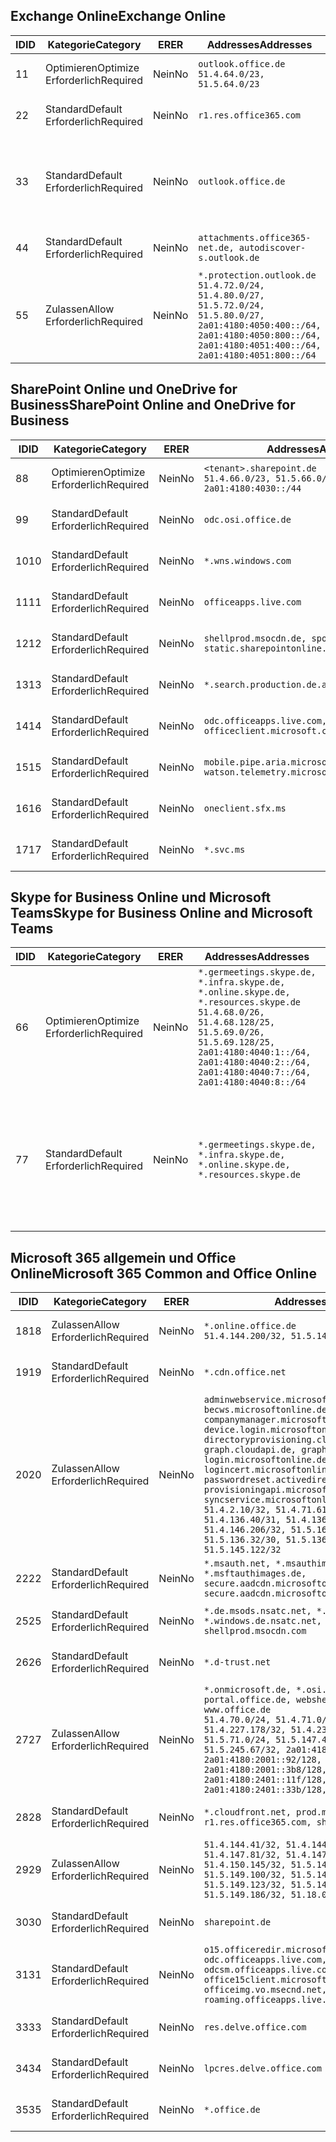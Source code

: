 <!--THIS FILE IS AUTOMATICALLY GENERATED. MANUAL CHANGES WILL BE OVERWRITTEN.-->
<!--Please contact the Office 365 Endpoints team with any questions.-->
<!--Germany endpoints version 2020070800-->
<!--File generated 2020-08-08 08:00:13.1248-->

## <a name="exchange-online"></a><span data-ttu-id="e745f-101">Exchange Online</span><span class="sxs-lookup"><span data-stu-id="e745f-101">Exchange Online</span></span>

<span data-ttu-id="e745f-102">ID</span><span class="sxs-lookup"><span data-stu-id="e745f-102">ID</span></span> | <span data-ttu-id="e745f-103">Kategorie</span><span class="sxs-lookup"><span data-stu-id="e745f-103">Category</span></span> | <span data-ttu-id="e745f-104">ER</span><span class="sxs-lookup"><span data-stu-id="e745f-104">ER</span></span> | <span data-ttu-id="e745f-105">Addresses</span><span class="sxs-lookup"><span data-stu-id="e745f-105">Addresses</span></span> | <span data-ttu-id="e745f-106">Ports</span><span class="sxs-lookup"><span data-stu-id="e745f-106">Ports</span></span>
-- | -------------------- | -- | ----------------------------------------------------------------------------------------------------------------------------------------------------------------------------------------- | -------------------------------
<span data-ttu-id="e745f-107">1</span><span class="sxs-lookup"><span data-stu-id="e745f-107">1</span></span> | <span data-ttu-id="e745f-108">Optimieren</span><span class="sxs-lookup"><span data-stu-id="e745f-108">Optimize</span></span><BR><span data-ttu-id="e745f-109">Erforderlich</span><span class="sxs-lookup"><span data-stu-id="e745f-109">Required</span></span> | <span data-ttu-id="e745f-110">Nein</span><span class="sxs-lookup"><span data-stu-id="e745f-110">No</span></span> | `outlook.office.de`<BR>`51.4.64.0/23, 51.5.64.0/23` | <span data-ttu-id="e745f-111">**TCP:** 443, 80</span><span class="sxs-lookup"><span data-stu-id="e745f-111">**TCP:** 443, 80</span></span>
<span data-ttu-id="e745f-112">2</span><span class="sxs-lookup"><span data-stu-id="e745f-112">2</span></span> | <span data-ttu-id="e745f-113">Standard</span><span class="sxs-lookup"><span data-stu-id="e745f-113">Default</span></span><BR><span data-ttu-id="e745f-114">Erforderlich</span><span class="sxs-lookup"><span data-stu-id="e745f-114">Required</span></span> | <span data-ttu-id="e745f-115">Nein</span><span class="sxs-lookup"><span data-stu-id="e745f-115">No</span></span> | `r1.res.office365.com` | <span data-ttu-id="e745f-116">**TCP:** 443, 80</span><span class="sxs-lookup"><span data-stu-id="e745f-116">**TCP:** 443, 80</span></span>
<span data-ttu-id="e745f-117">3</span><span class="sxs-lookup"><span data-stu-id="e745f-117">3</span></span> | <span data-ttu-id="e745f-118">Standard</span><span class="sxs-lookup"><span data-stu-id="e745f-118">Default</span></span><BR><span data-ttu-id="e745f-119">Erforderlich</span><span class="sxs-lookup"><span data-stu-id="e745f-119">Required</span></span> | <span data-ttu-id="e745f-120">Nein</span><span class="sxs-lookup"><span data-stu-id="e745f-120">No</span></span> | `outlook.office.de` | <span data-ttu-id="e745f-121">**TCP:** 143, 25, 587, 993, 995</span><span class="sxs-lookup"><span data-stu-id="e745f-121">**TCP:** 143, 25, 587, 993, 995</span></span>
<span data-ttu-id="e745f-122">4</span><span class="sxs-lookup"><span data-stu-id="e745f-122">4</span></span> | <span data-ttu-id="e745f-123">Standard</span><span class="sxs-lookup"><span data-stu-id="e745f-123">Default</span></span><BR><span data-ttu-id="e745f-124">Erforderlich</span><span class="sxs-lookup"><span data-stu-id="e745f-124">Required</span></span> | <span data-ttu-id="e745f-125">Nein</span><span class="sxs-lookup"><span data-stu-id="e745f-125">No</span></span> | `attachments.office365-net.de, autodiscover-s.outlook.de` | <span data-ttu-id="e745f-126">**TCP:** 443, 80</span><span class="sxs-lookup"><span data-stu-id="e745f-126">**TCP:** 443, 80</span></span>
<span data-ttu-id="e745f-127">5</span><span class="sxs-lookup"><span data-stu-id="e745f-127">5</span></span> | <span data-ttu-id="e745f-128">Zulassen</span><span class="sxs-lookup"><span data-stu-id="e745f-128">Allow</span></span><BR><span data-ttu-id="e745f-129">Erforderlich</span><span class="sxs-lookup"><span data-stu-id="e745f-129">Required</span></span> | <span data-ttu-id="e745f-130">Nein</span><span class="sxs-lookup"><span data-stu-id="e745f-130">No</span></span> | `*.protection.outlook.de`<BR>`51.4.72.0/24, 51.4.80.0/27, 51.5.72.0/24, 51.5.80.0/27, 2a01:4180:4050:400::/64, 2a01:4180:4050:800::/64, 2a01:4180:4051:400::/64, 2a01:4180:4051:800::/64` | <span data-ttu-id="e745f-131">**TCP:** 25, 443</span><span class="sxs-lookup"><span data-stu-id="e745f-131">**TCP:** 25, 443</span></span>

## <a name="sharepoint-online-and-onedrive-for-business"></a><span data-ttu-id="e745f-132">SharePoint Online und OneDrive for Business</span><span class="sxs-lookup"><span data-stu-id="e745f-132">SharePoint Online and OneDrive for Business</span></span>

<span data-ttu-id="e745f-133">ID</span><span class="sxs-lookup"><span data-stu-id="e745f-133">ID</span></span> | <span data-ttu-id="e745f-134">Kategorie</span><span class="sxs-lookup"><span data-stu-id="e745f-134">Category</span></span> | <span data-ttu-id="e745f-135">ER</span><span class="sxs-lookup"><span data-stu-id="e745f-135">ER</span></span> | <span data-ttu-id="e745f-136">Addresses</span><span class="sxs-lookup"><span data-stu-id="e745f-136">Addresses</span></span> | <span data-ttu-id="e745f-137">Ports</span><span class="sxs-lookup"><span data-stu-id="e745f-137">Ports</span></span>
-- | -------------------- | -- | ------------------------------------------------------------------------------ | ----------------
<span data-ttu-id="e745f-138">8</span><span class="sxs-lookup"><span data-stu-id="e745f-138">8</span></span> | <span data-ttu-id="e745f-139">Optimieren</span><span class="sxs-lookup"><span data-stu-id="e745f-139">Optimize</span></span><BR><span data-ttu-id="e745f-140">Erforderlich</span><span class="sxs-lookup"><span data-stu-id="e745f-140">Required</span></span> | <span data-ttu-id="e745f-141">Nein</span><span class="sxs-lookup"><span data-stu-id="e745f-141">No</span></span> | `<tenant>.sharepoint.de`<BR>`51.4.66.0/23, 51.5.66.0/23, 2a01:4180:4030::/44` | <span data-ttu-id="e745f-142">**TCP:** 443, 80</span><span class="sxs-lookup"><span data-stu-id="e745f-142">**TCP:** 443, 80</span></span>
<span data-ttu-id="e745f-143">9</span><span class="sxs-lookup"><span data-stu-id="e745f-143">9</span></span> | <span data-ttu-id="e745f-144">Standard</span><span class="sxs-lookup"><span data-stu-id="e745f-144">Default</span></span><BR><span data-ttu-id="e745f-145">Erforderlich</span><span class="sxs-lookup"><span data-stu-id="e745f-145">Required</span></span> | <span data-ttu-id="e745f-146">Nein</span><span class="sxs-lookup"><span data-stu-id="e745f-146">No</span></span> | `odc.osi.office.de` | <span data-ttu-id="e745f-147">**TCP:** 443, 80</span><span class="sxs-lookup"><span data-stu-id="e745f-147">**TCP:** 443, 80</span></span>
<span data-ttu-id="e745f-148">10</span><span class="sxs-lookup"><span data-stu-id="e745f-148">10</span></span> | <span data-ttu-id="e745f-149">Standard</span><span class="sxs-lookup"><span data-stu-id="e745f-149">Default</span></span><BR><span data-ttu-id="e745f-150">Erforderlich</span><span class="sxs-lookup"><span data-stu-id="e745f-150">Required</span></span> | <span data-ttu-id="e745f-151">Nein</span><span class="sxs-lookup"><span data-stu-id="e745f-151">No</span></span> | `*.wns.windows.com` | <span data-ttu-id="e745f-152">**TCP:** 443, 80</span><span class="sxs-lookup"><span data-stu-id="e745f-152">**TCP:** 443, 80</span></span>
<span data-ttu-id="e745f-153">11</span><span class="sxs-lookup"><span data-stu-id="e745f-153">11</span></span> | <span data-ttu-id="e745f-154">Standard</span><span class="sxs-lookup"><span data-stu-id="e745f-154">Default</span></span><BR><span data-ttu-id="e745f-155">Erforderlich</span><span class="sxs-lookup"><span data-stu-id="e745f-155">Required</span></span> | <span data-ttu-id="e745f-156">Nein</span><span class="sxs-lookup"><span data-stu-id="e745f-156">No</span></span> | `officeapps.live.com` | <span data-ttu-id="e745f-157">**TCP:** 443, 80</span><span class="sxs-lookup"><span data-stu-id="e745f-157">**TCP:** 443, 80</span></span>
<span data-ttu-id="e745f-158">12</span><span class="sxs-lookup"><span data-stu-id="e745f-158">12</span></span> | <span data-ttu-id="e745f-159">Standard</span><span class="sxs-lookup"><span data-stu-id="e745f-159">Default</span></span><BR><span data-ttu-id="e745f-160">Erforderlich</span><span class="sxs-lookup"><span data-stu-id="e745f-160">Required</span></span> | <span data-ttu-id="e745f-161">Nein</span><span class="sxs-lookup"><span data-stu-id="e745f-161">No</span></span> | `shellprod.msocdn.de, spoprod-a.akamaihd.net, static.sharepointonline.com` | <span data-ttu-id="e745f-162">**TCP:** 443, 80</span><span class="sxs-lookup"><span data-stu-id="e745f-162">**TCP:** 443, 80</span></span>
<span data-ttu-id="e745f-163">13</span><span class="sxs-lookup"><span data-stu-id="e745f-163">13</span></span> | <span data-ttu-id="e745f-164">Standard</span><span class="sxs-lookup"><span data-stu-id="e745f-164">Default</span></span><BR><span data-ttu-id="e745f-165">Erforderlich</span><span class="sxs-lookup"><span data-stu-id="e745f-165">Required</span></span> | <span data-ttu-id="e745f-166">Nein</span><span class="sxs-lookup"><span data-stu-id="e745f-166">No</span></span> | `*.search.production.de.azuretrafficmanager.de` | <span data-ttu-id="e745f-167">**TCP:** 443</span><span class="sxs-lookup"><span data-stu-id="e745f-167">**TCP:** 443</span></span>
<span data-ttu-id="e745f-168">14</span><span class="sxs-lookup"><span data-stu-id="e745f-168">14</span></span> | <span data-ttu-id="e745f-169">Standard</span><span class="sxs-lookup"><span data-stu-id="e745f-169">Default</span></span><BR><span data-ttu-id="e745f-170">Erforderlich</span><span class="sxs-lookup"><span data-stu-id="e745f-170">Required</span></span> | <span data-ttu-id="e745f-171">Nein</span><span class="sxs-lookup"><span data-stu-id="e745f-171">No</span></span> | `odc.officeapps.live.com, officeclient.microsoft.com` | <span data-ttu-id="e745f-172">**TCP:** 443, 80</span><span class="sxs-lookup"><span data-stu-id="e745f-172">**TCP:** 443, 80</span></span>
<span data-ttu-id="e745f-173">15</span><span class="sxs-lookup"><span data-stu-id="e745f-173">15</span></span> | <span data-ttu-id="e745f-174">Standard</span><span class="sxs-lookup"><span data-stu-id="e745f-174">Default</span></span><BR><span data-ttu-id="e745f-175">Erforderlich</span><span class="sxs-lookup"><span data-stu-id="e745f-175">Required</span></span> | <span data-ttu-id="e745f-176">Nein</span><span class="sxs-lookup"><span data-stu-id="e745f-176">No</span></span> | `mobile.pipe.aria.microsoft.com, ssw.live.com, watson.telemetry.microsoft.com` | <span data-ttu-id="e745f-177">**TCP:** 443, 80</span><span class="sxs-lookup"><span data-stu-id="e745f-177">**TCP:** 443, 80</span></span>
<span data-ttu-id="e745f-178">16</span><span class="sxs-lookup"><span data-stu-id="e745f-178">16</span></span> | <span data-ttu-id="e745f-179">Standard</span><span class="sxs-lookup"><span data-stu-id="e745f-179">Default</span></span><BR><span data-ttu-id="e745f-180">Erforderlich</span><span class="sxs-lookup"><span data-stu-id="e745f-180">Required</span></span> | <span data-ttu-id="e745f-181">Nein</span><span class="sxs-lookup"><span data-stu-id="e745f-181">No</span></span> | `oneclient.sfx.ms` | <span data-ttu-id="e745f-182">**TCP:** 443, 80</span><span class="sxs-lookup"><span data-stu-id="e745f-182">**TCP:** 443, 80</span></span>
<span data-ttu-id="e745f-183">17</span><span class="sxs-lookup"><span data-stu-id="e745f-183">17</span></span> | <span data-ttu-id="e745f-184">Standard</span><span class="sxs-lookup"><span data-stu-id="e745f-184">Default</span></span><BR><span data-ttu-id="e745f-185">Erforderlich</span><span class="sxs-lookup"><span data-stu-id="e745f-185">Required</span></span> | <span data-ttu-id="e745f-186">Nein</span><span class="sxs-lookup"><span data-stu-id="e745f-186">No</span></span> | `*.svc.ms` | <span data-ttu-id="e745f-187">**TCP:** 443, 80</span><span class="sxs-lookup"><span data-stu-id="e745f-187">**TCP:** 443, 80</span></span>

## <a name="skype-for-business-online-and-microsoft-teams"></a><span data-ttu-id="e745f-188">Skype for Business Online und Microsoft Teams</span><span class="sxs-lookup"><span data-stu-id="e745f-188">Skype for Business Online and Microsoft Teams</span></span>

<span data-ttu-id="e745f-189">ID</span><span class="sxs-lookup"><span data-stu-id="e745f-189">ID</span></span> | <span data-ttu-id="e745f-190">Kategorie</span><span class="sxs-lookup"><span data-stu-id="e745f-190">Category</span></span> | <span data-ttu-id="e745f-191">ER</span><span class="sxs-lookup"><span data-stu-id="e745f-191">ER</span></span> | <span data-ttu-id="e745f-192">Addresses</span><span class="sxs-lookup"><span data-stu-id="e745f-192">Addresses</span></span> | <span data-ttu-id="e745f-193">Ports</span><span class="sxs-lookup"><span data-stu-id="e745f-193">Ports</span></span>
-- | -------------------- | -- | ----------------------------------------------------------------------------------------------------------------------------------------------------------------------------------------------------------------------------------------------- | --------------------------------------------------
<span data-ttu-id="e745f-194">6</span><span class="sxs-lookup"><span data-stu-id="e745f-194">6</span></span> | <span data-ttu-id="e745f-195">Optimieren</span><span class="sxs-lookup"><span data-stu-id="e745f-195">Optimize</span></span><BR><span data-ttu-id="e745f-196">Erforderlich</span><span class="sxs-lookup"><span data-stu-id="e745f-196">Required</span></span> | <span data-ttu-id="e745f-197">Nein</span><span class="sxs-lookup"><span data-stu-id="e745f-197">No</span></span> | `*.germeetings.skype.de, *.infra.skype.de, *.online.skype.de, *.resources.skype.de`<BR>`51.4.68.0/26, 51.4.68.128/25, 51.5.69.0/26, 51.5.69.128/25, 2a01:4180:4040:1::/64, 2a01:4180:4040:2::/64, 2a01:4180:4040:7::/64, 2a01:4180:4040:8::/64` | <span data-ttu-id="e745f-198">**TCP:** 443, 80</span><span class="sxs-lookup"><span data-stu-id="e745f-198">**TCP:** 443, 80</span></span><BR><span data-ttu-id="e745f-199">**UDP:** 3478</span><span class="sxs-lookup"><span data-stu-id="e745f-199">**UDP:** 3478</span></span>
<span data-ttu-id="e745f-200">7</span><span class="sxs-lookup"><span data-stu-id="e745f-200">7</span></span> | <span data-ttu-id="e745f-201">Standard</span><span class="sxs-lookup"><span data-stu-id="e745f-201">Default</span></span><BR><span data-ttu-id="e745f-202">Erforderlich</span><span class="sxs-lookup"><span data-stu-id="e745f-202">Required</span></span> | <span data-ttu-id="e745f-203">Nein</span><span class="sxs-lookup"><span data-stu-id="e745f-203">No</span></span> | `*.germeetings.skype.de, *.infra.skype.de, *.online.skype.de, *.resources.skype.de` | <span data-ttu-id="e745f-204">**TCP:** 5061, 50000-59999</span><span class="sxs-lookup"><span data-stu-id="e745f-204">**TCP:** 5061, 50000-59999</span></span><BR><span data-ttu-id="e745f-205">**UDP:** 50000-59999</span><span class="sxs-lookup"><span data-stu-id="e745f-205">**UDP:** 50000-59999</span></span>

## <a name="microsoft-365-common-and-office-online"></a><span data-ttu-id="e745f-206">Microsoft 365 allgemein und Office Online</span><span class="sxs-lookup"><span data-stu-id="e745f-206">Microsoft 365 Common and Office Online</span></span>

<span data-ttu-id="e745f-207">ID</span><span class="sxs-lookup"><span data-stu-id="e745f-207">ID</span></span> | <span data-ttu-id="e745f-208">Kategorie</span><span class="sxs-lookup"><span data-stu-id="e745f-208">Category</span></span> | <span data-ttu-id="e745f-209">ER</span><span class="sxs-lookup"><span data-stu-id="e745f-209">ER</span></span> | <span data-ttu-id="e745f-210">Addresses</span><span class="sxs-lookup"><span data-stu-id="e745f-210">Addresses</span></span> | <span data-ttu-id="e745f-211">Ports</span><span class="sxs-lookup"><span data-stu-id="e745f-211">Ports</span></span>
-- | ------------------- | -- | -------------------------------------------------------------------------------------------------------------------------------------------------------------------------------------------------------------------------------------------------------------------------------------------------------------------------------------------------------------------------------------------------------------------------------------------------------------------------------------------------------------------------------------------------------------------------------------------------------------------------- | ----------------
<span data-ttu-id="e745f-212">18</span><span class="sxs-lookup"><span data-stu-id="e745f-212">18</span></span> | <span data-ttu-id="e745f-213">Zulassen</span><span class="sxs-lookup"><span data-stu-id="e745f-213">Allow</span></span><BR><span data-ttu-id="e745f-214">Erforderlich</span><span class="sxs-lookup"><span data-stu-id="e745f-214">Required</span></span> | <span data-ttu-id="e745f-215">Nein</span><span class="sxs-lookup"><span data-stu-id="e745f-215">No</span></span> | `*.online.office.de`<BR>`51.4.144.200/32, 51.5.149.3/32, 51.18.16.0/23` | <span data-ttu-id="e745f-216">**TCP:** 443</span><span class="sxs-lookup"><span data-stu-id="e745f-216">**TCP:** 443</span></span>
<span data-ttu-id="e745f-217">19</span><span class="sxs-lookup"><span data-stu-id="e745f-217">19</span></span> | <span data-ttu-id="e745f-218">Standard</span><span class="sxs-lookup"><span data-stu-id="e745f-218">Default</span></span><BR><span data-ttu-id="e745f-219">Erforderlich</span><span class="sxs-lookup"><span data-stu-id="e745f-219">Required</span></span> | <span data-ttu-id="e745f-220">Nein</span><span class="sxs-lookup"><span data-stu-id="e745f-220">No</span></span> | `*.cdn.office.net` | <span data-ttu-id="e745f-221">**TCP:** 443</span><span class="sxs-lookup"><span data-stu-id="e745f-221">**TCP:** 443</span></span>
<span data-ttu-id="e745f-222">20</span><span class="sxs-lookup"><span data-stu-id="e745f-222">20</span></span> | <span data-ttu-id="e745f-223">Zulassen</span><span class="sxs-lookup"><span data-stu-id="e745f-223">Allow</span></span><BR><span data-ttu-id="e745f-224">Erforderlich</span><span class="sxs-lookup"><span data-stu-id="e745f-224">Required</span></span> | <span data-ttu-id="e745f-225">Nein</span><span class="sxs-lookup"><span data-stu-id="e745f-225">No</span></span> | `adminwebservice.microsoftonline.de, becws.microsoftonline.de, companymanager.microsoftonline.de, device.login.microsoftonline.de, directoryprovisioning.cloudapi.de, graph.cloudapi.de, graph.microsoft.de, login.microsoftonline.de, logincert.microsoftonline.de, pas.cloudapi.de, passwordreset.activedirectory.microsoftazure.de, provisioningapi.microsoftonline.de, syncservice.microsoftonline.de`<BR>`51.4.2.10/32, 51.4.71.61/32, 51.4.136.38/31, 51.4.136.40/31, 51.4.136.42/32, 51.4.146.38/32, 51.4.146.206/32, 51.5.16.7/32, 51.5.71.22/32, 51.5.136.32/30, 51.5.136.36/32, 51.5.145.29/32, 51.5.145.122/32` | <span data-ttu-id="e745f-226">**TCP:** 443, 80</span><span class="sxs-lookup"><span data-stu-id="e745f-226">**TCP:** 443, 80</span></span>
<span data-ttu-id="e745f-227">22</span><span class="sxs-lookup"><span data-stu-id="e745f-227">22</span></span> | <span data-ttu-id="e745f-228">Standard</span><span class="sxs-lookup"><span data-stu-id="e745f-228">Default</span></span><BR><span data-ttu-id="e745f-229">Erforderlich</span><span class="sxs-lookup"><span data-stu-id="e745f-229">Required</span></span> | <span data-ttu-id="e745f-230">Nein</span><span class="sxs-lookup"><span data-stu-id="e745f-230">No</span></span> | `*.msauth.net, *.msauthimages.de, *.msftauth.net, *.msftauthimages.de, secure.aadcdn.microsoftonline-p.com, secure.aadcdn.microsoftonline-p.de` | <span data-ttu-id="e745f-231">**TCP:** 443, 80</span><span class="sxs-lookup"><span data-stu-id="e745f-231">**TCP:** 443, 80</span></span>
<span data-ttu-id="e745f-232">25</span><span class="sxs-lookup"><span data-stu-id="e745f-232">25</span></span> | <span data-ttu-id="e745f-233">Standard</span><span class="sxs-lookup"><span data-stu-id="e745f-233">Default</span></span><BR><span data-ttu-id="e745f-234">Erforderlich</span><span class="sxs-lookup"><span data-stu-id="e745f-234">Required</span></span> | <span data-ttu-id="e745f-235">Nein</span><span class="sxs-lookup"><span data-stu-id="e745f-235">No</span></span> | `*.de.msods.nsatc.net, *.office.de.akadns.net, *.windows.de.nsatc.net, officehome.msocdn.de, shellprod.msocdn.com` | <span data-ttu-id="e745f-236">**TCP:** 443, 80</span><span class="sxs-lookup"><span data-stu-id="e745f-236">**TCP:** 443, 80</span></span>
<span data-ttu-id="e745f-237">26</span><span class="sxs-lookup"><span data-stu-id="e745f-237">26</span></span> | <span data-ttu-id="e745f-238">Standard</span><span class="sxs-lookup"><span data-stu-id="e745f-238">Default</span></span><BR><span data-ttu-id="e745f-239">Erforderlich</span><span class="sxs-lookup"><span data-stu-id="e745f-239">Required</span></span> | <span data-ttu-id="e745f-240">Nein</span><span class="sxs-lookup"><span data-stu-id="e745f-240">No</span></span> | `*.d-trust.net` | <span data-ttu-id="e745f-241">**TCP:** 443, 80</span><span class="sxs-lookup"><span data-stu-id="e745f-241">**TCP:** 443, 80</span></span>
<span data-ttu-id="e745f-242">27</span><span class="sxs-lookup"><span data-stu-id="e745f-242">27</span></span> | <span data-ttu-id="e745f-243">Zulassen</span><span class="sxs-lookup"><span data-stu-id="e745f-243">Allow</span></span><BR><span data-ttu-id="e745f-244">Erforderlich</span><span class="sxs-lookup"><span data-stu-id="e745f-244">Required</span></span> | <span data-ttu-id="e745f-245">Nein</span><span class="sxs-lookup"><span data-stu-id="e745f-245">No</span></span> | `*.onmicrosoft.de, *.osi.office.de, office.de, portal.office.de, webshell.suite.office.de, www.office.de`<BR>`51.4.70.0/24, 51.4.71.0/24, 51.4.226.115/32, 51.4.227.178/32, 51.4.230.178/32, 51.5.70.0/24, 51.5.71.0/24, 51.5.147.48/32, 51.5.242.163/32, 51.5.245.67/32, 2a01:4180:2001::2/128, 2a01:4180:2001::92/128, 2a01:4180:2001::234/128, 2a01:4180:2001::3b8/128, 2a01:4180:2401::5/128, 2a01:4180:2401::11f/128, 2a01:4180:2401::33b/128, 2a01:4180:2401::55b/128` | <span data-ttu-id="e745f-246">**TCP:** 443, 80</span><span class="sxs-lookup"><span data-stu-id="e745f-246">**TCP:** 443, 80</span></span>
<span data-ttu-id="e745f-247">28</span><span class="sxs-lookup"><span data-stu-id="e745f-247">28</span></span> | <span data-ttu-id="e745f-248">Standard</span><span class="sxs-lookup"><span data-stu-id="e745f-248">Default</span></span><BR><span data-ttu-id="e745f-249">Erforderlich</span><span class="sxs-lookup"><span data-stu-id="e745f-249">Required</span></span> | <span data-ttu-id="e745f-250">Nein</span><span class="sxs-lookup"><span data-stu-id="e745f-250">No</span></span> | `*.cloudfront.net, prod.msocdn.de, r1.res.office365.com, shellprod.msocdn.de` | <span data-ttu-id="e745f-251">**TCP:** 443, 80</span><span class="sxs-lookup"><span data-stu-id="e745f-251">**TCP:** 443, 80</span></span>
<span data-ttu-id="e745f-252">29</span><span class="sxs-lookup"><span data-stu-id="e745f-252">29</span></span> | <span data-ttu-id="e745f-253">Zulassen</span><span class="sxs-lookup"><span data-stu-id="e745f-253">Allow</span></span><BR><span data-ttu-id="e745f-254">Erforderlich</span><span class="sxs-lookup"><span data-stu-id="e745f-254">Required</span></span> | <span data-ttu-id="e745f-255">Nein</span><span class="sxs-lookup"><span data-stu-id="e745f-255">No</span></span> | `51.4.144.41/32, 51.4.144.174/32, 51.4.145.38/32, 51.4.147.81/32, 51.4.147.233/32, 51.4.148.12/32, 51.4.150.145/32, 51.5.147.242/32, 51.5.149.100/32, 51.5.149.119/32, 51.5.149.123/32, 51.5.149.180/32, 51.5.149.186/32, 51.18.0.0/21` | <span data-ttu-id="e745f-256">**TCP:** 443, 80</span><span class="sxs-lookup"><span data-stu-id="e745f-256">**TCP:** 443, 80</span></span>
<span data-ttu-id="e745f-257">30</span><span class="sxs-lookup"><span data-stu-id="e745f-257">30</span></span> | <span data-ttu-id="e745f-258">Standard</span><span class="sxs-lookup"><span data-stu-id="e745f-258">Default</span></span><BR><span data-ttu-id="e745f-259">Erforderlich</span><span class="sxs-lookup"><span data-stu-id="e745f-259">Required</span></span> | <span data-ttu-id="e745f-260">Nein</span><span class="sxs-lookup"><span data-stu-id="e745f-260">No</span></span> | `sharepoint.de` | <span data-ttu-id="e745f-261">**TCP:** 443, 80</span><span class="sxs-lookup"><span data-stu-id="e745f-261">**TCP:** 443, 80</span></span>
<span data-ttu-id="e745f-262">31</span><span class="sxs-lookup"><span data-stu-id="e745f-262">31</span></span> | <span data-ttu-id="e745f-263">Standard</span><span class="sxs-lookup"><span data-stu-id="e745f-263">Default</span></span><BR><span data-ttu-id="e745f-264">Erforderlich</span><span class="sxs-lookup"><span data-stu-id="e745f-264">Required</span></span> | <span data-ttu-id="e745f-265">Nein</span><span class="sxs-lookup"><span data-stu-id="e745f-265">No</span></span> | `o15.officeredir.microsoft.com, odc.officeapps.live.com, odcsm.officeapps.live.com, office.microsoft.com, office15client.microsoft.com, officeimg.vo.msecnd.net, roaming.officeapps.live.com` | <span data-ttu-id="e745f-266">**TCP:** 443, 80</span><span class="sxs-lookup"><span data-stu-id="e745f-266">**TCP:** 443, 80</span></span>
<span data-ttu-id="e745f-267">33</span><span class="sxs-lookup"><span data-stu-id="e745f-267">33</span></span> | <span data-ttu-id="e745f-268">Standard</span><span class="sxs-lookup"><span data-stu-id="e745f-268">Default</span></span><BR><span data-ttu-id="e745f-269">Erforderlich</span><span class="sxs-lookup"><span data-stu-id="e745f-269">Required</span></span> | <span data-ttu-id="e745f-270">Nein</span><span class="sxs-lookup"><span data-stu-id="e745f-270">No</span></span> | `res.delve.office.com` | <span data-ttu-id="e745f-271">**TCP:** 443</span><span class="sxs-lookup"><span data-stu-id="e745f-271">**TCP:** 443</span></span>
<span data-ttu-id="e745f-272">34</span><span class="sxs-lookup"><span data-stu-id="e745f-272">34</span></span> | <span data-ttu-id="e745f-273">Standard</span><span class="sxs-lookup"><span data-stu-id="e745f-273">Default</span></span><BR><span data-ttu-id="e745f-274">Erforderlich</span><span class="sxs-lookup"><span data-stu-id="e745f-274">Required</span></span> | <span data-ttu-id="e745f-275">Nein</span><span class="sxs-lookup"><span data-stu-id="e745f-275">No</span></span> | `lpcres.delve.office.com` | <span data-ttu-id="e745f-276">**TCP:** 443</span><span class="sxs-lookup"><span data-stu-id="e745f-276">**TCP:** 443</span></span>
<span data-ttu-id="e745f-277">35</span><span class="sxs-lookup"><span data-stu-id="e745f-277">35</span></span> | <span data-ttu-id="e745f-278">Standard</span><span class="sxs-lookup"><span data-stu-id="e745f-278">Default</span></span><BR><span data-ttu-id="e745f-279">Erforderlich</span><span class="sxs-lookup"><span data-stu-id="e745f-279">Required</span></span> | <span data-ttu-id="e745f-280">Nein</span><span class="sxs-lookup"><span data-stu-id="e745f-280">No</span></span> | `*.office.de` | <span data-ttu-id="e745f-281">**TCP:** 443, 80</span><span class="sxs-lookup"><span data-stu-id="e745f-281">**TCP:** 443, 80</span></span>
